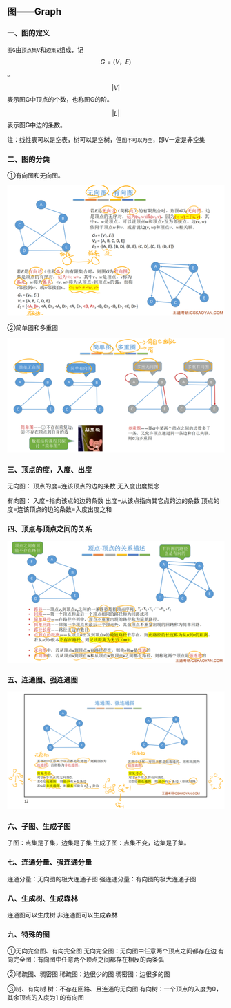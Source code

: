## 图——Graph

### 一、图的定义

`图G`由`顶点集V`和`边集E`组成，记$$G=(V，E)$$。

$$|V|$$表示图G中顶点的个数，也称图G的阶。

$$|E|$$表示图G中边的条数。

注：线性表可以是空表，树可以是空树，但`图不可以为空`，即V一定是非空集

### 二、图的分类

①有向图和无向图。

![1637762644688](../images/1637762644688.png)

②简单图和多重图

![1637762901031](../images/1637762901031.png)

### 三、顶点的度，入度、出度

无向图：
顶点的度=连该顶点的边的条数
无入度出度概念

有向图：
入度=指向该点的边的条数
出度=从该点指向其它点的边的条数
顶点的度=连该顶点的边的条数=入度出度之和

### 四、顶点与顶点之间的关系

![1637763340772](../images/1637763340772.png)

### 五、连通图、强连通图

![1637763511883](../images/1637763511883.png)

### 六、子图、生成子图

子图：点集是子集，边集是子集
生成子图：点集不变，边集是子集。

### 七、连通分量、强连通分量

连通分量：无向图的极大连通子图
强连通分量：有向图的极大连通子图

### 八、生成树、生成森林

连通图可以生成树
非连通图可以生成森林

### 九、特殊的图

①无向完全图、有向完全图
无向完全图：无向图中任意两个顶点之间都存在边
有向完全图：有向图中任意两个顶点之间都存在相反的两条弧

②稀疏图、稠密图
稀疏图：边很少的图
稠密图：边很多的图

③树、有向树
树：不存在回路、且连通的无向图
有向树：一个顶点的入度为0，其余顶点的入度为1 的有向图
